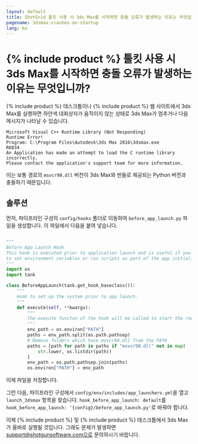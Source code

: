 ```yaml
---
layout: default
title: ShotGrid 툴킷 사용 시 3ds Max를 시작하면 충돌 오류가 발생하는 이유는 무엇입니까?
pagename: 3dsmax-crashes-on-startup
lang: ko
---
```


# {% include product %} 툴킷 사용 시 3ds Max를 시작하면 충돌 오류가 발생하는 이유는 무엇입니까?

{% include product %} 데스크톱이나 {% include product %} 웹 사이트에서 3ds Max를 실행하면 하얀색 대화상자가 움직이지 않는 상태로 3ds Max가 멈추거나 다음 메시지가 나타날 수 있습니다.

    Microsoft Visual C++ Runtime Library (Not Responding)
    Runtime Error!
    Program: C:\Program Files\Autodesk\3ds Max 2016\3dsmax.exe
    R6034
    An Application has made an attempt to load the C runtime library incorrectly.
    Please contact the application's support team for more information.

이는 보통 경로의 `msvcr90.dll` 버전이 3ds Max와 번들로 제공되는 Python 버전과 충돌하기 때문입니다.

## 솔루션

먼저, 파이프라인 구성의 `config/hooks` 폴더로 이동하여 `before_app_launch.py` 파일을 생성합니다. 이 파일에서 다음을 붙여 넣습니다.

```python

"""
Before App Launch Hook
This hook is executed prior to application launch and is useful if you need
to set environment variables or run scripts as part of the app initialization.
"""
import os
import tank

class BeforeAppLaunch(tank.get_hook_baseclass()):
    """
    Hook to set up the system prior to app launch.
    """
    def execute(self, **kwargs):
        """
        The execute functon of the hook will be called to start the required application
        """
        env_path = os.environ["PATH"]
        paths = env_path.split(os.path.pathsep)
        # Remove folders which have msvcr90.dll from the PATH
        paths = [path for path in paths if "msvcr90.dll" not in map(
            str.lower, os.listdir(path))
        ]
        env_path = os.path.pathsep.join(paths)
        os.environ["PATH"] = env_path
```

이제 파일을 저장합니다.

그런 다음, 파이프라인 구성에서 `config/env/includes/app_launchers.yml`을 열고 `launch_3dsmax` 항목을 찾습니다. `hook_before_app_launch: default`를 `hook_before_app_launch: '{config}/before_app_launch.py'`로 바꿔야 합니다.

이제 {% include product %} 및 {% include product %} 데스크톱에서 3ds Max가 올바로 실행될 것입니다. 그래도 문제가 발생하면 support@shotgunsoftware.com으로 문의하시기 바랍니다.

